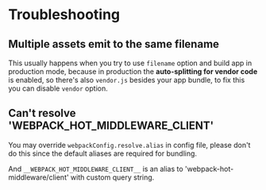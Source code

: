 # Troubleshooting

## Multiple assets emit to the same filename

This usually happens when you try to use `filename` option and build app in production mode, because in production the **auto-splitting for vendor code** is enabled, so there's also `vendor.js` besides your app bundle, to fix this you can disable `vendor` option.

## Can't resolve '__WEBPACK_HOT_MIDDLEWARE_CLIENT__'

You may override `webpackConfig.resolve.alias` in config file, please don't do this since the default aliases are required for bundling.

And `__WEBPACK_HOT_MIDDLEWARE_CLIENT__` is an alias to 'webpack-hot-middleware/client' with custom query string.
